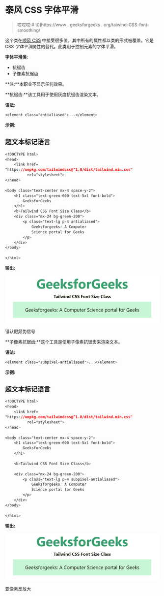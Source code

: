 # 泰风 CSS 字体平滑

> 哎哎哎:# t0]https://www . geeksforgeeks . org/taiwind-CSS-font-smoothing/

这个类在[顺风 CSS](https://www.geeksforgeeks.org/css-tailwind-introduction/) 中接受很多值，其中所有的属性都以类的形式被覆盖。它是 CSS *字体平滑*属性的替代。此类用于控制元素的字体平滑。

**字体平滑类:**

*   抗锯齿
*   子像素抗锯齿

**注:**本职业不显示任何效果。

**抗锯齿:**该工具用于使用灰度抗锯齿渲染文本。

**语法:**

```css
<element class="antialiased">...</element>
```

**示例:**

## 超文本标记语言

```css
<!DOCTYPE html> 
<head> 
    <link href=
"https://unpkg.com/tailwindcss@^1.0/dist/tailwind.min.css" 
          rel="stylesheet"> 
</head> 

<body class="text-center mx-4 space-y-2"> 
    <h1 class="text-green-600 text-5xl font-bold">
        GeeksforGeeks
    </h1> 
    <b>Tailwind CSS Font Size Class</b> 
    <div class="mx-24 bg-green-200">
        <p class="text-lg p-4 antialiased">
            Geeksforgeeks: A Computer 
            Science portal for Geeks
        </p>
    </div>
</body> 

</html> 
```

**输出:**

![](img/52f4991484f4e4b63a31aaeda740595c.png)

错认假频伪信号

**子像素抗锯齿:**这个工具是使用子像素抗锯齿来渲染文本。

**语法:**

```css
<element class="subpixel-antialiased">...</element>
```

**示例:**

## 超文本标记语言

```css
<!DOCTYPE html> 
<head> 
    <link href=
"https://unpkg.com/tailwindcss@^1.0/dist/tailwind.min.css" 
          rel="stylesheet"> 
</head> 

<body class="text-center mx-4 space-y-2"> 
    <h1 class="text-green-600 text-5xl font-bold">
        GeeksforGeeks
    </h1> 

    <b>Tailwind CSS Font Size Class</b> 

    <div class="mx-24 bg-green-200">
        <p class="text-lg p-4 subpixel-antialiased">
            Geeksforgeeks: A Computer 
            Science portal for Geeks
        </p>
    </div>
</body> 

</html> 
```

**输出:**

![](img/e1061a6b42a49eab1d3d7a18391d51c0.png)

亚像素反放大